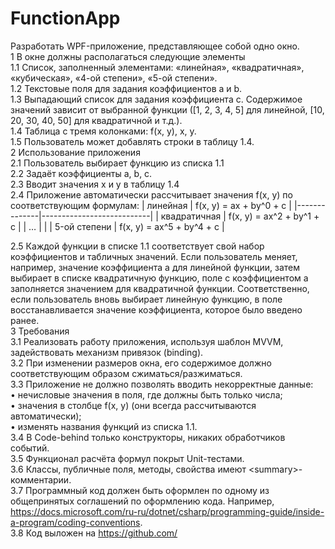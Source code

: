 # FunctionApp

Разработать WPF-приложение, представляющее собой одно окно.\
1 В окне должны располагаться следующие элементы\
1.1 Список, заполненный элементами: «линейная», «квадратичная», «кубическая», «4-ой степени», «5-ой степени».\
1.2 Текстовые поля для задания коэффициентов a и b.\
1.3 Выпадающий список для задания коэффициента c. Содержимое значений зависит от выбранной функции ([1, 2, 3, 4, 5] для линейной, [10, 20, 30, 40, 50] для квадратичной и т.д.).\
1.4 Таблица с тремя колонками: f(x, y), x, y.\
1.5 Пользователь может добавлять строки в таблицу 1.4.\
2 Использование приложения\
2.1 Пользователь выбирает функцию из списка 1.1\
2.2 Задаёт коэффициенты a, b, c.\
2.3 Вводит значения x и y в таблицу 1.4\
2.4 Приложение автоматически рассчитывает значения f(x, y) по соответствующим формулам:
| линейная     | f(x, y) = ax + by^0 + c   |
|--------------|---------------------------|
| квадратичная | f(x, y) = ax^2 + by^1 + c |
| …            |                           |
| 5-ой степени | f(x, y) = ax^5 + by^4 + c |

2.5 Каждой функции в списке 1.1 соответствует свой набор коэффициентов и табличных значений. Если пользователь меняет, например, значение коэффициента а для линейной функции, затем выбирает в списке квадратичную функцию, поле с коэффициентом а заполняется значением для квадратичной функции. Соответственно, если пользователь вновь выбирает линейную функцию, в поле восстанавливается значение коэффициента, которое было введено ранее.\
3 Требования\
3.1 Реализовать работу приложения, используя шаблон MVVM, задействовать механизм привязок (binding).\
3.2 При изменении размеров окна, его содержимое должно соответствующим образом сжиматься/разжиматься.\
3.3 Приложение не должно позволять вводить некорректные данные:\
•	нечисловые значения в поля, где должны быть только числа;\
•	значения в столбце f(x, y) (они всегда рассчитываются автоматически);\
•	изменять названия функций из списка 1.1.\
3.4 В Code-behind только конструкторы, никаких обработчиков событий.\
3.5 Функционал расчёта формул покрыт Unit-тестами.\
3.6 Классы, публичные поля, методы, свойства имеют \<summary\>-комментарии.\
3.7 Программный код должен быть оформлен по одному из общепринятых соглашений по оформлению кода. Например, https://docs.microsoft.com/ru-ru/dotnet/csharp/programming-guide/inside-a-program/coding-conventions. \
3.8 Код выложен на https://github.com/
